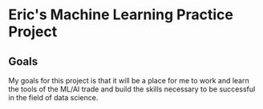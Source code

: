 # Eric's Machine Learning Practice Project

## Goals

My goals for this project is that it will be a place for me to work and learn
the tools of the ML/AI trade and build the skills necessary to be successful in
the field of data science.